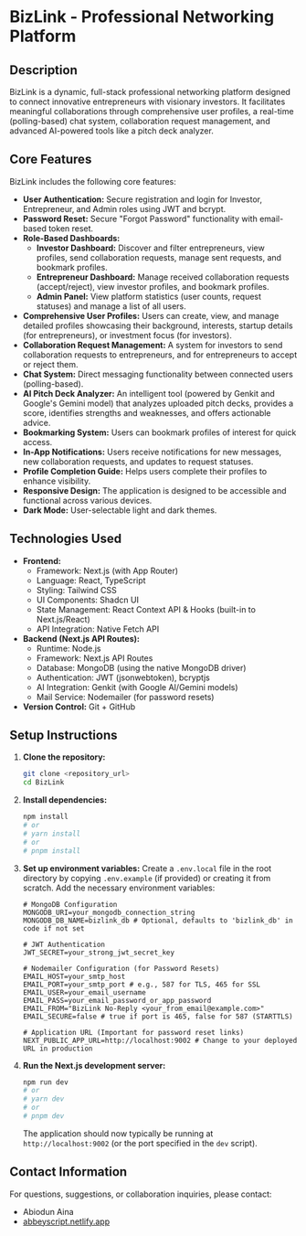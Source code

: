 
# BizLink - Professional Networking Platform

## Description

BizLink is a dynamic, full-stack professional networking platform designed to connect innovative entrepreneurs with visionary investors. It facilitates meaningful collaborations through comprehensive user profiles, a real-time (polling-based) chat system, collaboration request management, and advanced AI-powered tools like a pitch deck analyzer.

## Core Features

BizLink includes the following core features:

*   **User Authentication:** Secure registration and login for Investor, Entrepreneur, and Admin roles using JWT and bcrypt.
*   **Password Reset:** Secure "Forgot Password" functionality with email-based token reset.
*   **Role-Based Dashboards:**
    *   **Investor Dashboard:** Discover and filter entrepreneurs, view profiles, send collaboration requests, manage sent requests, and bookmark profiles.
    *   **Entrepreneur Dashboard:** Manage received collaboration requests (accept/reject), view investor profiles, and bookmark profiles.
    *   **Admin Panel:** View platform statistics (user counts, request statuses) and manage a list of all users.
*   **Comprehensive User Profiles:** Users can create, view, and manage detailed profiles showcasing their background, interests, startup details (for entrepreneurs), or investment focus (for investors).
*   **Collaboration Request Management:** A system for investors to send collaboration requests to entrepreneurs, and for entrepreneurs to accept or reject them.
*   **Chat System:** Direct messaging functionality between connected users (polling-based).
*   **AI Pitch Deck Analyzer:** An intelligent tool (powered by Genkit and Google's Gemini model) that analyzes uploaded pitch decks, provides a score, identifies strengths and weaknesses, and offers actionable advice.
*   **Bookmarking System:** Users can bookmark profiles of interest for quick access.
*   **In-App Notifications:** Users receive notifications for new messages, new collaboration requests, and updates to request statuses.
*   **Profile Completion Guide:** Helps users complete their profiles to enhance visibility.
*   **Responsive Design:** The application is designed to be accessible and functional across various devices.
*   **Dark Mode:** User-selectable light and dark themes.

## Technologies Used

*   **Frontend:**
    *   Framework: Next.js (with App Router)
    *   Language: React, TypeScript
    *   Styling: Tailwind CSS
    *   UI Components: Shadcn UI
    *   State Management: React Context API & Hooks (built-in to Next.js/React)
    *   API Integration: Native Fetch API
*   **Backend (Next.js API Routes):**
    *   Runtime: Node.js
    *   Framework: Next.js API Routes
    *   Database: MongoDB (using the native MongoDB driver)
    *   Authentication: JWT (jsonwebtoken), bcryptjs
    *   AI Integration: Genkit (with Google AI/Gemini models)
    *   Mail Service: Nodemailer (for password resets)
*   **Version Control:** Git + GitHub

## Setup Instructions

1.  **Clone the repository:**
    ```bash
    git clone <repository_url>
    cd BizLink
    ```

2.  **Install dependencies:**
    ```bash
    npm install
    # or
    # yarn install
    # or
    # pnpm install
    ```

3.  **Set up environment variables:**
    Create a `.env.local` file in the root directory by copying `.env.example` (if provided) or creating it from scratch. Add the necessary environment variables:
    ```env
    # MongoDB Configuration
    MONGODB_URI=your_mongodb_connection_string
    MONGODB_DB_NAME=bizlink_db # Optional, defaults to 'bizlink_db' in code if not set

    # JWT Authentication
    JWT_SECRET=your_strong_jwt_secret_key

    # Nodemailer Configuration (for Password Resets)
    EMAIL_HOST=your_smtp_host
    EMAIL_PORT=your_smtp_port # e.g., 587 for TLS, 465 for SSL
    EMAIL_USER=your_email_username
    EMAIL_PASS=your_email_password_or_app_password
    EMAIL_FROM="BizLink No-Reply <your_from_email@example.com>"
    EMAIL_SECURE=false # true if port is 465, false for 587 (STARTTLS)

    # Application URL (Important for password reset links)
    NEXT_PUBLIC_APP_URL=http://localhost:9002 # Change to your deployed URL in production
    ```

4.  **Run the Next.js development server:**
    ```bash
    npm run dev
    # or
    # yarn dev
    # or
    # pnpm dev
    ```
    The application should now typically be running at `http://localhost:9002` (or the port specified in the `dev` script).

## Contact Information

For questions, suggestions, or collaboration inquiries, please contact:
*   Abiodun Aina
*   [abbeyscript.netlify.app](https://abbeyscript.netlify.app/)
```